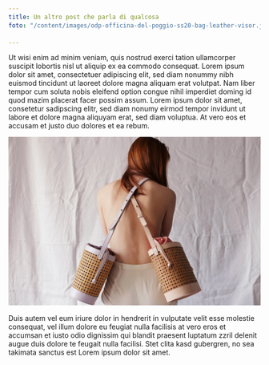 ```yaml
---
title: Un altro post che parla di qualcosa
foto: "/content/images/odp-officina-del-poggio-ss20-bag-leather-visor.jpg"

---
```

Ut wisi enim ad minim veniam, quis nostrud exerci tation ullamcorper suscipit lobortis nisl ut aliquip ex ea commodo consequat. Lorem ipsum dolor sit amet, consectetuer adipiscing elit, sed diam nonummy nibh euismod tincidunt ut laoreet dolore magna aliquam erat volutpat. Nam liber tempor cum soluta nobis eleifend option congue nihil imperdiet doming id quod mazim placerat facer possim assum. Lorem ipsum dolor sit amet, consetetur sadipscing elitr, sed diam nonumy eirmod tempor invidunt ut labore et dolore magna aliquyam erat, sed diam voluptua. At vero eos et accusam et justo duo dolores et ea rebum. 

![](/content/images/cvbnm-1.jpg)

Duis autem vel eum iriure dolor in hendrerit in vulputate velit esse molestie consequat, vel illum dolore eu feugiat nulla facilisis at vero eros et accumsan et iusto odio dignissim qui blandit praesent luptatum zzril delenit augue duis dolore te feugait nulla facilisi. Stet clita kasd gubergren, no sea takimata sanctus est Lorem ipsum dolor sit amet.